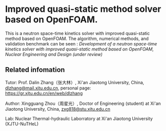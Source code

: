 # Improved quasi-static method solver based on OpenFOAM.

This is a neutron space-time kinetics solver with improved quasi-static method based on OpenFOAM. The algorithm, numerical methods, and validation benchmark can be seen : *Development of a neutron space-time kinetics solver with improved quasi-static method based on OpenFOAM, Nuclear Engineering and Design (under review)*

## Related infomation
Tutor: Prof. Dalin Zhang（张大林）, Xi'an Jiaotong University, China, <dlzhang@mail.xjtu.edu.cn>, personal page: <https://gr.xjtu.edu.cn/en/web/dlzhang>

Author: Xingguang Zhou（周星光）, Doctor of Engineering (student) at Xi'an Jiaotong University, China, <zxg818@stu.xjtu.edu.cn>

Lab: Nuclear Thermal-hydraulic Laborratory at Xi'an Jiaotong University (XJTU-NuTHeL)
